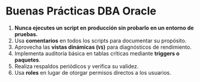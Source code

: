 # Buenas Prácticas DBA Oracle

1. **Nunca ejecutes un script en producción sin probarlo en un entorno de pruebas.**
2. Usa **comentarios** en todos los scripts para documentar su propósito.
3. Aprovecha las **vistas dinámicas (`V$`)** para diagnósticos de rendimiento.
4. Implementa auditoría básica en tablas críticas mediante **triggers o paquetes**.
5. Realiza respaldos periódicos y verifica su validez.
6. Usa **roles** en lugar de otorgar permisos directos a los usuarios.
